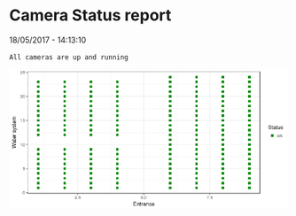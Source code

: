 Camera Status report
================
18/05/2017 - 14:13:10

    All cameras are up and running

![](camreport_files/figure-markdown_github/unnamed-chunk-2-1.png)
